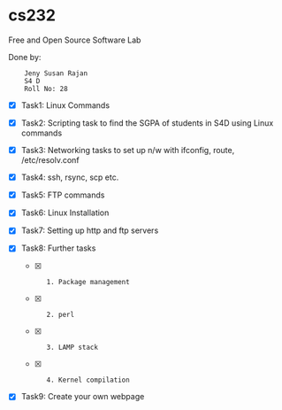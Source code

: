 # cs232
Free and Open Source Software Lab 

Done by:

        Jeny Susan Rajan
        S4 D
        Roll No: 28

- [x] Task1: Linux Commands

- [x] Task2: Scripting task to find the SGPA of students in S4D using Linux commands 

- [x] Task3: Networking tasks to set up n/w with ifconfig, route, /etc/resolv.conf 

- [x] Task4: ssh, rsync, scp etc.

- [x] Task5: FTP commands

- [x] Task6: Linux Installation

- [x] Task7: Setting up http and ftp servers

- [x] Task8: Further tasks

     - [x]        1. Package management
        
     - [x]        2. perl
        
     - [x]        3. LAMP stack
        
     - [x]        4. Kernel compilation

- [x] Task9:  Create your own webpage
